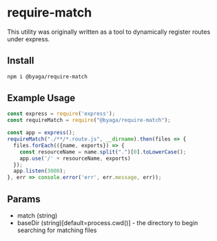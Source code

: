 # require-match
This utility was originally written as a tool to dynamically register routes under express.

## Install
```bash
npm i @byaga/require-match
```

## Example Usage
```javascript
const express = require('express');
const requireMatch = require("@byaga/require-match");

const app = express();
requireMatch("./**/*.route.js", __dirname).then(files => {
  files.forEach(({name, exports}) => {
    const resourceName = name.split(".")[0].toLowerCase();
    app.use('/' + resourceName, exports)
  });
  app.listen(3000);
}, err => console.error('err', err.message, err));
```

## Params
- match (string)
- baseDir (string)[default=process.cwd()] - the directory to begin searching for matching files